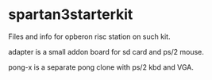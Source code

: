# spartan3starterkit

Files and info for opberon risc station on such kit.

adapter is a small addon board for sd card and ps/2 mouse.

pong-x is a separate pong clone with ps/2 kbd and VGA.

